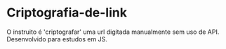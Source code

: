 # Criptografia-de-link

O instruito é 'criptografar' uma url digitada manualmente sem uso de API.
Desenvolvido para estudos em JS.
